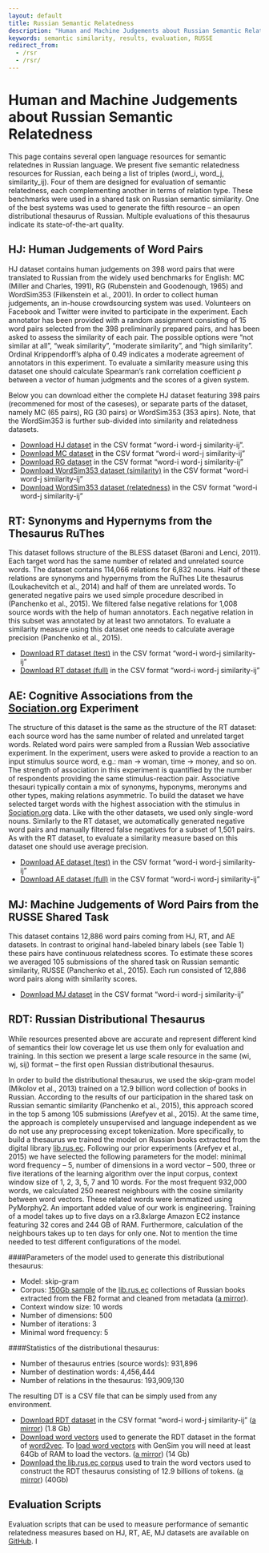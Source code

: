 ```yaml
---
layout: default
title: Russian Semantic Relatedness
description: "Human and Machine Judgements about Russian Semantic Relatedness."
keywords: semantic similarity, results, evaluation, RUSSE
redirect_from:
  - /rsr
  - /rsr/
---
```


# Human and Machine Judgements about Russian Semantic Relatedness

This page contains several open language resources for semantic relatednes in Russian language. We present five semantic relatedness resources for Russian, each being a list of triples (word_i, word_j, similarity_ij). Four of them are designed for evaluation of semantic relatedness, each complementing another in terms of relation type. These benchmarks were used in a shared task on Russian semantic similarity. One of the best systems was used to generate the fifth resource – an open distributional thesaurus of Russian. Multiple evaluations of this thesaurus indicate its state-of-the-art quality.

## HJ: Human Judgements of Word Pairs

HJ dataset contains human judgements on 398 word pairs that were translated to Russian from the widely used benchmarks for English: MC (Miller and Charles, 1991), RG (Rubenstein and Goodenough, 1965) and WordSim353 (Filkenstein et al., 2001). In order to collect human judgements, an in-house crowdsourcing system was used. Volunteers on Facebook and Twitter were invited to participate in the experiment. Each annotator has been provided with a random assignment consisting of 15 word pairs selected from the 398 preliminarily prepared pairs, and has been asked to assess the similarity of each pair. The possible options were “not similar at all”, “weak similarity”, “moderate similarity”, and “high similarity”. Ordinal Krippendorff’s alpha of 0.49 indicates a moderate agreement of annotators in this experiment. To evaluate a similarity measure using this dataset one should calculate Spearman’s rank correlation coefficient ρ between a vector of human judgments and the scores of a given system. 

Below you can download either the complete HJ dataset featuring 398 pairs (recommened for most of the caseses), or separate parts of the dataset, namely MC (65 pairs), RG (30 pairs) or WordSim353 (353 apirs). Note, that the WordSim353 is further sub-divided into similarity and relatedness datasets. 

* [Download HJ dataset](https://github.com/nlpub/russe-evaluation/blob/master/russe/evaluation/hj.csv) in the CSV format “word-i word-j similarity-ij”. 
* [Download MC dataset](https://github.com/nlpub/russe-evaluation/blob/master/russe/evaluation/hj-mc.csv) in the CSV format “word-i word-j similarity-ij”
* [Download RG dataset](https://github.com/nlpub/russe-evaluation/blob/master/russe/evaluation/hj-rg.csv) in the CSV format “word-i word-j similarity-ij”
* [Download WordSim353 dataset (similarity)](https://github.com/nlpub/russe-evaluation/blob/master/russe/evaluation/hj-wordsim353-similarity.csv) in the CSV format “word-i word-j similarity-ij”
* [Download WordSim353 dataset (relatedness)](https://github.com/nlpub/russe-evaluation/blob/master/russe/evaluation/hj-wordsim353-relatedness.csv) in the CSV format “word-i word-j similarity-ij”

## RT: Synonyms and Hypernyms from the Thesaurus RuThes

This dataset follows structure of the BLESS dataset (Baroni and Lenci, 2011). Each target word has the same number of related and unrelated source words. The dataset contains 114,066 relations for 6,832 nouns. Half of these relations are synonyms and hypernyms from the RuThes Lite thesaurus (Loukachevitch et al., 2014) and half of them are unrelated words. To generated negative pairs we used simple procedure described in (Panchenko et al., 2015). We filtered false negative relations for 1,008 source words with the help of human annotators. Each negative relation in this subset was annotated by at least two annotators. To evaluate a similarity measure using this dataset one needs to calculate average precision (Panchenko et al., 2015).

* [Download RT dataset (test)](https://github.com/nlpub/russe-evaluation/blob/master/russe/evaluation/rt-test.csv) in the CSV format “word-i word-j similarity-ij”
* [Download RT dataset (full)](https://raw.githubusercontent.com/nlpub/russe-evaluation/master/russe/evaluation/rt.csv) in the CSV format “word-i word-j similarity-ij”

## AE: Cognitive Associations from the [Sociation.org](http://Sociation.org) Experiment

The structure of this dataset is the same as the structure of the RT dataset: each source word has the same number of related and unrelated target words. Related word pairs were sampled from a Russian Web associative experiment. In the experiment, users were asked to provide a reaction to an input stimulus source word, e.g.: man → woman, time → money, and so on. The strength of association in this experiment is quantified by the number of respondents providing the same stimulus-reaction pair. Associative thesauri typically contain a mix of synonyms, hyponyms, meronyms and other types, making relations asymmetric. To build the dataset we have selected target words with the highest association with the stimulus in [Sociation.org](http://Sociation.org) data. Like with the other datasets, we used only single-word nouns. Similarly to the RT dataset, we automatically generated negative word pairs and manually filtered false negatives for a subset of 1,501 pairs. As with the RT dataset, to evaluate a similarity measure based on this dataset one should use average precision.

* [Download AE dataset (test)](https://github.com/nlpub/russe-evaluation/blob/master/russe/evaluation/ae2-test.csv) in the CSV format “word-i word-j similarity-ij”
* [Download AE dataset (full)](https://raw.githubusercontent.com/nlpub/russe-evaluation/master/russe/evaluation/ae2.csv) in the CSV format “word-i word-j similarity-ij”

## MJ: Machine Judgements of Word Pairs from the RUSSE Shared Task

This dataset contains 12,886 word pairs coming from HJ, RT, and AE datasets. In contrast to original hand-labeled binary labels (see Table 1) these pairs have continuous relatedness scores. To estimate these scores we averaged 105 submissions of the shared task on Russian semantic similarity, RUSSE (Panchenko et al., 2015). Each run consisted of 12,886 word pairs along with similarity scores.

* [Download MJ dataset](https://github.com/nlpub/russe-evaluation/blob/master/russe/evaluation/mj.csv) in the CSV format “word-i word-j similarity-ij”

## RDT: Russian Distributional Thesaurus

While resources presented above are accurate and represent different kind of semantics their low coverage let us use them only for evaluation and training. In this section we present a large scale resource in the same (wi, wj, sij) format – the first open Russian distributional thesaurus.

In order to build the distributional thesaurus, we used the skip-gram model (Mikolov et al., 2013) trained on a 12.9 billion word collection of books in Russian. According to the results of our participation in the shared task on Russian semantic similarity (Panchenko et al., 2015), this approach scored in the top 5 among 105 submissions (Arefyev et al., 2015). At the same time, the approach is completely unsupervised and language independent as we do not use any preprocessing except tokenization. More specifically, to build a thesaurus we trained the model on Russian books extracted from the digital library [lib.rus.ec](http://lib.rus.ec). Following our prior experiments (Arefyev et al., 2015) we have selected the following parameters for the model: minimal word frequency – 5, number of dimensions in a word vector – 500, three or five iterations of the learning algorithm over the input corpus, context window size of 1, 2, 3, 5, 7 and 10 words. For the most frequent 932,000 words, we calculated 250 nearest neighbours with the cosine similarity between word vectors. These related words were lemmatized using PyMorphy2\. An important added value of our work is engineering. Training of a model takes up to five days on a r3.8xlarge Amazon EC2 instance featuring 32 cores and 244 GB of RAM. Furthermore, calculation of the neighbours takes up to ten days for only one. Not to mention the time needed to test different configurations of the model.

####Parameters of the model used to generate this distributional thesaurus:


* Model: skip-gram
* Corpus: [150Gb sample](https://s3-eu-west-1.amazonaws.com/dsl-research/wiki/librusec_fb2.plain.gz) of the [lib.rus.ec](http://lib.rus.ec) collections of Russian books extracted from the FB2 format and cleaned from metadata ([a mirror](http://panchenko.me/data/russe/librusec_fb2.plain.gz)).
* Context window size: 10 words
* Number of dimensions: 500
* Number of iterations: 3
* Minimal word frequency: 5

####Statistics of the distributional thesaurus:

* Number of thesaurus entries (source words): 931,896
* Number of destination words: 4,456,444
* Number of relations in the thesaurus: 193,909,130



The resulting DT is a CSV file that can be simply used from any environment. 

* [Download RDT dataset](https://s3-eu-west-1.amazonaws.com/dsl-research/distrib_thes/3attempt/all.norm-sz500-w10-cb0-it3-min5.w2v.vocab_1100000_similar250.gz) in the CSV format “word-i word-j similarity-ij” ([a mirror](http://panchenko.me/data/russe/all.norm-sz500-w10-cb0-it3-min5.w2v.vocab_1100000_similar250.gz)) (1.8 Gb)
* [Download word vectors](https://s3-eu-west-1.amazonaws.com/dsl-research/wiki/w2v_export/all.norm-sz500-w10-cb0-it3-min5.w2v) used to generate the RDT dataset in the format of [word2vec](https://code.google.com/p/word2vec/). To [load word vectors](https://github.com/nlpub/russe-evaluation/tree/master/russe/measures/word2vec) with GenSim  you will need at least 64Gb of RAM to load the vectors. ([a mirror](http://panchenko.me/data/russe/all.norm-sz500-w10-cb0-it3-min5.w2v.vocab_1100000_similar250.gz)) (14 Gb)
* [Download the lib.rus.ec corpus](https://s3-eu-west-1.amazonaws.com/dsl-research/wiki/librusec_fb2.plain.gz) used to train the word vectors used to construct the RDT thesaurus consisting of 12.9 billions of tokens. ([a mirror](http://panchenko.me/data/russe/librusec_fb2.plain.gz)) (40Gb)

## Evaluation Scripts

Evaluation scripts that can be used to measure performance of semantic relatedness measures based on HJ, RT, AE, MJ datasets are available on [GitHub](https://github.com/nlpub/russe-evaluation/tree/master/russe/evaluation).
I